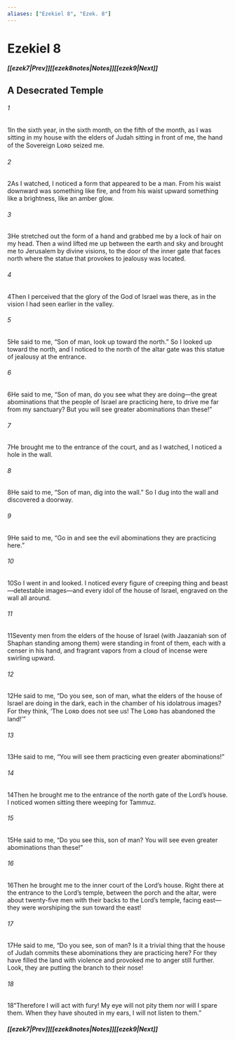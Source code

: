 ```yaml
---
aliases: ["Ezekiel 8", "Ezek. 8"]
---
```

# Ezekiel 8
##### <span class=arrow-left></span>[[ezek7|Prev]]<span class=navigation-separator></span>[[ezek8notes|Notes]]<span class=navigation-separator></span>[[ezek9|Next]]<span class=arrow-right></span>
## A Desecrated Temple
###### 1
<span class=verse-first>1</span>In the sixth year, in the sixth month, on the fifth of the month, as I was sitting in my house with the elders of Judah sitting in front of me, the hand of the Sovereign Lᴏʀᴅ seized me.
###### 2
<span class=verse-body>2</span>As I watched, I noticed a form that appeared to be a man. From his waist downward was something like fire, and from his waist upward something like a brightness, like an amber glow.
###### 3
<span class=verse-body>3</span>He stretched out the form of a hand and grabbed me by a lock of hair on my head. Then a wind lifted me up between the earth and sky and brought me to Jerusalem by divine visions, to the door of the inner gate that faces north where the statue that provokes to jealousy was located.
###### 4
<span class=verse-body>4</span>Then I perceived that the glory of the God of Israel was there, as in the vision I had seen earlier in the valley.
<div class=paragraph-break></div>

###### 5
<span class=verse-first>5</span>He said to me, “Son of man, look up toward the north.” So I looked up toward the north, and I noticed to the north of the altar gate was this statue of jealousy at the entrance.
###### 6
<span class=verse-body>6</span>He said to me, “Son of man, do you see what they are doing—the great abominations that the people of Israel are practicing here, to drive me far from my sanctuary? But you will see greater abominations than these!”
<div class=paragraph-break></div>

###### 7
<span class=verse-first>7</span>He brought me to the entrance of the court, and as I watched, I noticed a hole in the wall.
###### 8
<span class=verse-body>8</span>He said to me, “Son of man, dig into the wall.” So I dug into the wall and discovered a doorway.
###### 9
<span class=verse-body>9</span>He said to me, “Go in and see the evil abominations they are practicing here.”
###### 10
<span class=verse-body>10</span>So I went in and looked. I noticed every figure of creeping thing and beast—detestable images—and every idol of the house of Israel, engraved on the wall all around.
###### 11
<span class=verse-body>11</span>Seventy men from the elders of the house of Israel (with Jaazaniah son of Shaphan standing among them) were standing in front of them, each with a censer in his hand, and fragrant vapors from a cloud of incense were swirling upward.
###### 12
<span class=verse-body>12</span>He said to me, “Do you see, son of man, what the elders of the house of Israel are doing in the dark, each in the chamber of his idolatrous images? For they think, ‘The Lᴏʀᴅ does not see us! The Lᴏʀᴅ has abandoned the land!’”
###### 13
<span class=verse-body>13</span>He said to me, “You will see them practicing even greater abominations!”
<div class=paragraph-break></div>

###### 14
<span class=verse-first>14</span>Then he brought me to the entrance of the north gate of the Lord’s house. I noticed women sitting there weeping for Tammuz.
###### 15
<span class=verse-body>15</span>He said to me, “Do you see this, son of man? You will see even greater abominations than these!”
<div class=paragraph-break></div>

###### 16
<span class=verse-first>16</span>Then he brought me to the inner court of the Lord’s house. Right there at the entrance to the Lord’s temple, between the porch and the altar, were about twenty-five men with their backs to the Lord’s temple, facing east—they were worshiping the sun toward the east!
###### 17
<span class=verse-body>17</span>He said to me, “Do you see, son of man? Is it a trivial thing that the house of Judah commits these abominations they are practicing here? For they have filled the land with violence and provoked me to anger still further. Look, they are putting the branch to their nose!
###### 18
<span class=verse-body>18</span>“Therefore I will act with fury! My eye will not pity them nor will I spare them. When they have shouted in my ears, I will not listen to them.”
##### <span class=arrow-left></span>[[ezek7|Prev]]<span class=navigation-separator></span>[[ezek8notes|Notes]]<span class=navigation-separator></span>[[ezek9|Next]]<span class=arrow-right></span>